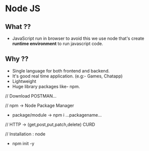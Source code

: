 # Node JS
## What ??
- JavaScript run in browser to avoid this we use node that's create **runtime environment** to run javascript code. 
## Why ??
- Single language for both frontend and backend.
- It's good real time application. (e.g:- Games, Chatapp)
- Lightweight
- Huge library packages like- npm.

// Download POSTMAN...

// npm -> Node Package Manager
- package/module -> npm i ...packagename...

// HTTP -> (get,post,put,patch,delete) CURD




// Installation : node
- npm init -y